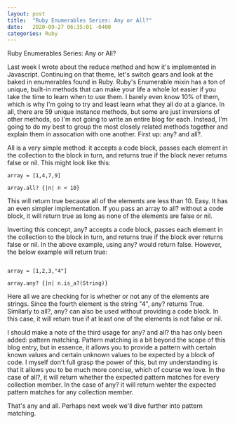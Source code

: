 ```yaml
---
layout: post
title:  "Ruby Enumerables Series: Any or All?"
date:   2020-09-27 06:35:01 -0400
categories: Ruby
---
```

Ruby Enumerables Series: Any or All?

Last week I wrote about the reduce method and how it's implemented in Javascript. Continuing on that theme, let's switch gears and look at the baked in enumerables found in Ruby. Ruby's Enumerable mixin has a ton of unique, built-in methods that can make your life a whole lot easier if you take the time to learn when to use them. I barely even know 10% of them, which is why I'm going to try and least learn what they all do at a glance. In all, there are 59 unique instance methods, but some are just inversions of other methods, so I'm not going to write an entire blog for each. Instead, I'm going to do my best to group the most closely related methods together and explain them in assocation with one another. First up: any? and all?.

All is a very simple method: it accepts a code block, passes each element in the collection to the block in turn, and returns true if the block never returns false or nil. This might look like this:

```
array = [1,4,7,9]

array.all? {|n| n < 10}

```

This will return true because all of the elements are less than 10. Easy. It has an even simpler implementation. If you pass an array to all? without a code block, it will return true as long as none of the elements are false or nil.

Inverting this concept, any? accepts a code block, passes each element in the collection to the block in turn, and returns true if the block ever returns false or nil. In the above example, using any? would return false. However, the below example will return true:

```

array = [1,2,3,"4"]

array.any? {|n| n.is_a?(String)}

```

Here all we are checking for is whether or not any of the elements are strings. Since the fourth element is the string "4", any? returns True. Similarly to all?, any? can also be used without providing a code block. In this case, it will return true if at least one of the elements is not false or nil.

I should make a note of the third usage for any? and all? tha has only been added: pattern matching. Pattern matching is a bit beyond the scope of this blog entry, but in essence, it allows you to provide a pattern with certain known values and certain unknown values to be expected by a block of code. I myself don't full grasp the power of this, but my understanding is that it allows you to be much more concise, which of course we love. In the case of all?, it will return whether the expected pattern matches for every collection member. In the case of any? it will return wehter the expected pattern matches for any collection member.

That's any and all. Perhaps next week we'll dive further into pattern matching.


